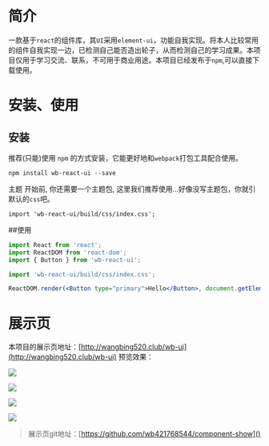 # 简介
一款基于`react`的组件库，其`UI`采用`element-ui`，功能自我实现。将本人比较常用的组件自我实现一边，已检测自己能否造出轮子，从而检测自己的学习成果。本项目仅用于学习交流、联系，不可用于商业用途。本项目已经发布于`npm`,可以直接下载使用。

# 安装、使用
## 安装
推荐(只能)使用 `npm` 的方式安装，它能更好地和`webpack`打包工具配合使用。

```shell
npm install wb-react-ui --save
```
主题
开始前, 你还需要一个主题包, 这里我们推荐使用...好像没写主题包，你就引默认的`css`吧。

`import 'wb-react-ui/build/css/index.css';`

##使用

```jsx
import React from 'react';
import ReactDOM from 'react-dom';
import { Button } from 'wb-react-ui';

import 'wb-react-ui/build/css/index.css';

ReactDOM.render(<Button type="primary">Hello</Button>, document.getElementById('app'));
```        

# 展示页
本项目的展示页地址：[http://wangbing520.club/wb-ui](http://wangbing520.club/wb-ui)
预览效果：

![](https://user-gold-cdn.xitu.io/2019/2/4/168b74adf4368737?w=2124&h=1470&f=png&s=250211)


![](https://user-gold-cdn.xitu.io/2019/2/4/168b74b47e275772?w=1700&h=1530&f=png&s=241482)


![](https://user-gold-cdn.xitu.io/2019/2/4/168b74bcc7b7594d?w=2574&h=1472&f=png&s=276203)

![](https://user-gold-cdn.xitu.io/2019/2/4/168b74c56e38825c?w=1408&h=1530&f=png&s=163579)

> 展示页git地址：[https://github.com/wb421768544/component-show]()

